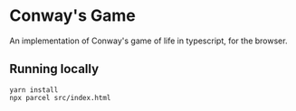 # Conway's Game

An implementation of Conway's game of life in typescript, for the browser.

## Running locally
```
yarn install
npx parcel src/index.html
```